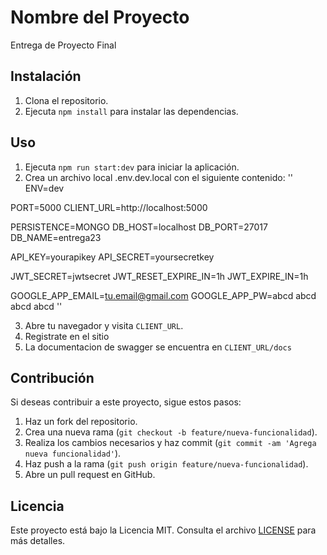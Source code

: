 # Nombre del Proyecto

Entrega de Proyecto Final

## Instalación

1. Clona el repositorio.
2. Ejecuta `npm install` para instalar las dependencias.

## Uso

1. Ejecuta `npm run start:dev` para iniciar la aplicación.
2. Crea un archivo local .env.dev.local con el siguiente contenido:
''
ENV=dev

PORT=5000
CLIENT_URL=http://localhost:5000

PERSISTENCE=MONGO
DB_HOST=localhost
DB_PORT=27017
DB_NAME=entrega23

API_KEY=yourapikey
API_SECRET=yoursecretkey

JWT_SECRET=jwtsecret
JWT_RESET_EXPIRE_IN=1h
JWT_EXPIRE_IN=1h

GOOGLE_APP_EMAIL=tu.email@gmail.com
GOOGLE_APP_PW=abcd abcd abcd abcd
''

3. Abre tu navegador y visita `CLIENT_URL`.
4. Registrate en el sitio
5. La documentacion de swagger se encuentra en  `CLIENT_URL/docs`

## Contribución

Si deseas contribuir a este proyecto, sigue estos pasos:

1. Haz un fork del repositorio.
2. Crea una nueva rama (`git checkout -b feature/nueva-funcionalidad`).
3. Realiza los cambios necesarios y haz commit (`git commit -am 'Agrega nueva funcionalidad'`).
4. Haz push a la rama (`git push origin feature/nueva-funcionalidad`).
5. Abre un pull request en GitHub.

## Licencia

Este proyecto está bajo la Licencia MIT. Consulta el archivo [LICENSE](LICENSE) para más detalles.
